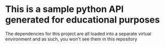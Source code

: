 # This is a sample python API generated for educational purposes

The dependencies for this project are all loaded into a separate virtual environment
and as such, you won't see them in this repository